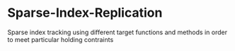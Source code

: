 # Sparse-Index-Replication
Sparse index tracking using different target functions and methods in order to meet particular holding contraints
